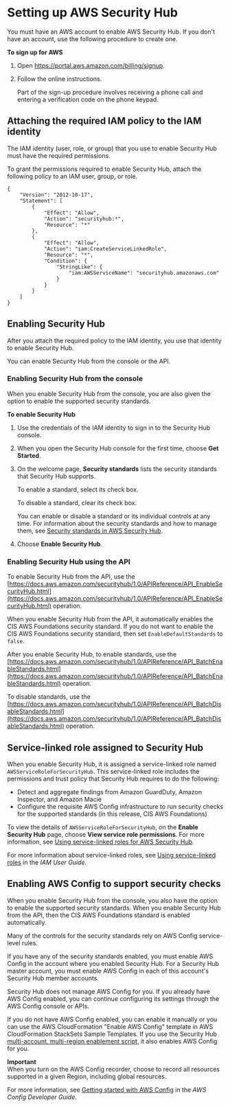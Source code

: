 # Setting up AWS Security Hub<a name="securityhub-settingup"></a>

You must have an AWS account to enable AWS Security Hub\. If you don't have an account, use the following procedure to create one\.

**To sign up for AWS**

1. Open [https://portal\.aws\.amazon\.com/billing/signup](https://portal.aws.amazon.com/billing/signup)\.

1. Follow the online instructions\.

   Part of the sign\-up procedure involves receiving a phone call and entering a verification code on the phone keypad\.

## Attaching the required IAM policy to the IAM identity<a name="securityhub-enable-attach-policy"></a>

The IAM identity \(user, role, or group\) that you use to enable Security Hub must have the required permissions\.

To grant the permissions required to enable Security Hub, attach the following policy to an IAM user, group, or role\.

```
{
    "Version": "2012-10-17",
    "Statement": [
        {
            "Effect": "Allow",
            "Action": "securityhub:*",
            "Resource": "*"    
        },
        {
            "Effect": "Allow",
            "Action": "iam:CreateServiceLinkedRole",
            "Resource": "*",
            "Condition": {
                "StringLike": {
                    "iam:AWSServiceName": "securityhub.amazonaws.com"
                }
            }
        }
    ]
}
```

## Enabling Security Hub<a name="securityhub-enable"></a>

After you attach the required policy to the IAM identity, you use that identity to enable Security Hub\.

You can enable Security Hub from the console or the API\.

### Enabling Security Hub from the console<a name="securityhub-enable-console"></a>

When you enable Security Hub from the console, you are also given the option to enable the supported security standards\.

**To enable Security Hub**

1. Use the credentials of the IAM identity to sign in to the Security Hub console\.

1.  When you open the Security Hub console for the first time, choose **Get Started**\.

1. On the welcome page, **Security standards** lists the security standards that Security Hub supports\.

   To enable a standard, select its check box\.

   To disable a standard, clear its check box\.

   You can enable or disable a standard or its individual controls at any time\. For information about the security standards and how to manage them, see [Security standards in AWS Security Hub](securityhub-standards.md)\.

1. Choose **Enable Security Hub**\.

### Enabling Security Hub using the API<a name="securityhub-enable-api"></a>

To enable Security Hub from the API, use the [https://docs.aws.amazon.com/securityhub/1.0/APIReference/API_EnableSecurityHub.html](https://docs.aws.amazon.com/securityhub/1.0/APIReference/API_EnableSecurityHub.html) operation\.

When you enable Security Hub from the API, it automatically enables the CIS AWS Foundations security standard\. If you do not want to enable the CIS AWS Foundations security standard, then set `EnableDefaultStandards` to `false`\.

After you enable Security Hub, to enable standards, use the [https://docs.aws.amazon.com/securityhub/1.0/APIReference/API_BatchEnableStandards.html](https://docs.aws.amazon.com/securityhub/1.0/APIReference/API_BatchEnableStandards.html) operation\.

To disable standards, use the [https://docs.aws.amazon.com/securityhub/1.0/APIReference/API_BatchDisableStandards.html](https://docs.aws.amazon.com/securityhub/1.0/APIReference/API_BatchDisableStandards.html) operation\.

## Service\-linked role assigned to Security Hub<a name="security-hub-enable-slr"></a>

When you enable Security Hub, it is assigned a service\-linked role named `AWSServiceRoleForSecurityHub`\. This service\-linked role includes the permissions and trust policy that Security Hub requires to do the following:
+ Detect and aggregate findings from Amazon GuardDuty, Amazon Inspector, and Amazon Macie
+ Configure the requisite AWS Config infrastructure to run security checks for the supported standards \(in this release, CIS AWS Foundations\)

To view the details of `AWSServiceRoleForSecurityHub`, on the **Enable Security Hub** page, choose **View service role permissions**\. For more information, see [Using service\-linked roles for AWS Security Hub](using-service-linked-roles.md)\.

For more information about service\-linked roles, see [Using service\-linked roles](https://docs.aws.amazon.com/IAM/latest/UserGuide/using-service-linked-roles.html) in the *IAM User Guide*\.

## Enabling AWS Config to support security checks<a name="securityhub-enable-config"></a>

When you enable Security Hub from the console, you also have the option to enable the supported security standards\. When you enable Security Hub from the API, then the CIS AWS Foundations standard is enabled automatically\.

Many of the controls for the security standards rely on AWS Config service\-level rules\.

If you have any of the security standards enabled, you must enable AWS Config in the account where you enabled Security Hub\. For a Security Hub master account, you must enable AWS Config in each of this account's Security Hub member accounts\.

Security Hub does not manage AWS Config for you\. If you already have AWS Config enabled, you can continue configuring its settings through the AWS Config console or APIs\.

If you do not have AWS Config enabled, you can enable it manually or you can use the AWS CloudFormation "Enable AWS Config" template in AWS CloudFormation StackSets Sample Templates\. If you use the Security Hub [multi\-account, multi\-region enablement script](https://github.com/awslabs/aws-securityhub-multiaccount-scripts), it also enables AWS Config for you\.

**Important**  
When you turn on the AWS Config recorder, choose to record all resources supported in a given Region, including global resources\.

For more information, see [Getting started with AWS Config](https://docs.aws.amazon.com/config/latest/developerguide/getting-started.html) in the *AWS Config Developer Guide*\.